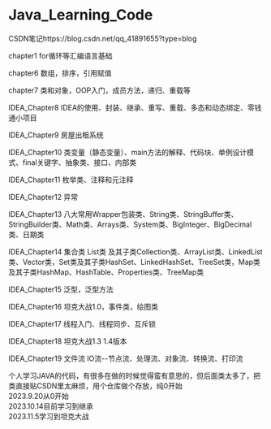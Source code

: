# Java_Learning_Code  
CSDN笔记https://blog.csdn.net/qq_41891655?type=blog  

chapter1 for循环等汇编语言基础  

chapter6 数组，排序，引用赋值  

chapter7 类和对象，OOP入门，成员方法，递归、重载等  

IDEA_Chapter8 IDEA的使用、封装、继承、重写、重载、多态和动态绑定、零钱通小项目  

IDEA_Chapter9 房屋出租系统  

IDEA_Chapter10 类变量（静态变量）、main方法的解释、代码块、单例设计模式、final关键字、抽象类、接口、内部类  

IDEA_Chapter11 枚举类、注释和元注释  

IDEA_Chapter12 异常  

IDEA_Chapter13 八大常用Wrapper包装类、String类、StringBuffer类、StringBuilder类、Math类、Arrays类、System类、BigInteger、BigDecimal类、日期类  

IDEA_Chapter14 集合类 List类 及其子类Collection类、ArrayList类、LinkedList类、Vector类，Set类及其子类HashSet、LinkedHashSet、TreeSet类，Map类及其子类HashMap、HashTable、Properties类、TreeMap类  

IDEA_Chapter15 泛型，泛型方法  

IDEA_Chapter16 坦克大战1.0，事件类，绘图类  

IDEA_Chapter17 线程入门、线程同步、互斥锁  

IDEA_Chapter18  坦克大战1.3 1.4版本

IDEA_Chapter19 文件流 IO流--节点流、处理流、对象流、转换流、打印流  

个人学习JAVA的代码，有很多在做的时候觉得蛮有意思的，但后面类太多了，把类直接贴CSDN里太麻烦，用个仓库做个存放，纯0开始  
2023.9.20从0开始  
2023.10.14目前学习到继承  
2023.11.5学习到坦克大战  
